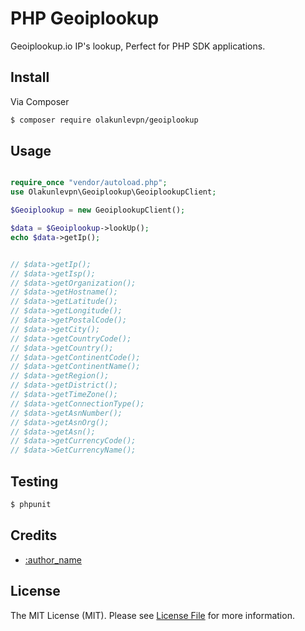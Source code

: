 # PHP Geoiplookup


Geoiplookup.io IP's lookup, Perfect for PHP SDK applications.

## Install

Via Composer

``` bash
$ composer require olakunlevpn/geoiplookup
```

## Usage

``` php

require_once "vendor/autoload.php";
use Olakunlevpn\Geoiplookup\GeoiplookupClient;

$Geoiplookup = new GeoiplookupClient();

$data = $Geoiplookup->lookUp();
echo $data->getIp();


// $data->getIp();
// $data->getIsp();
// $data->getOrganization();
// $data->getHostname();
// $data->getLatitude();
// $data->getLongitude();
// $data->getPostalCode();
// $data->getCity();
// $data->getCountryCode();
// $data->getCountry();
// $data->getContinentCode();
// $data->getContinentName();
// $data->getRegion();
// $data->getDistrict();
// $data->getTimeZone();
// $data->getConnectionType();
// $data->getAsnNumber();
// $data->getAsnOrg();
// $data->getAsn();
// $data->getCurrencyCode();
// $data->GetCurrencyName();

```

## Testing

``` bash
$ phpunit
```


## Credits

- [:author_name](https://github.com/olakunlevpn)

## License

The MIT License (MIT). Please see [License File](LICENSE.md) for more information.
